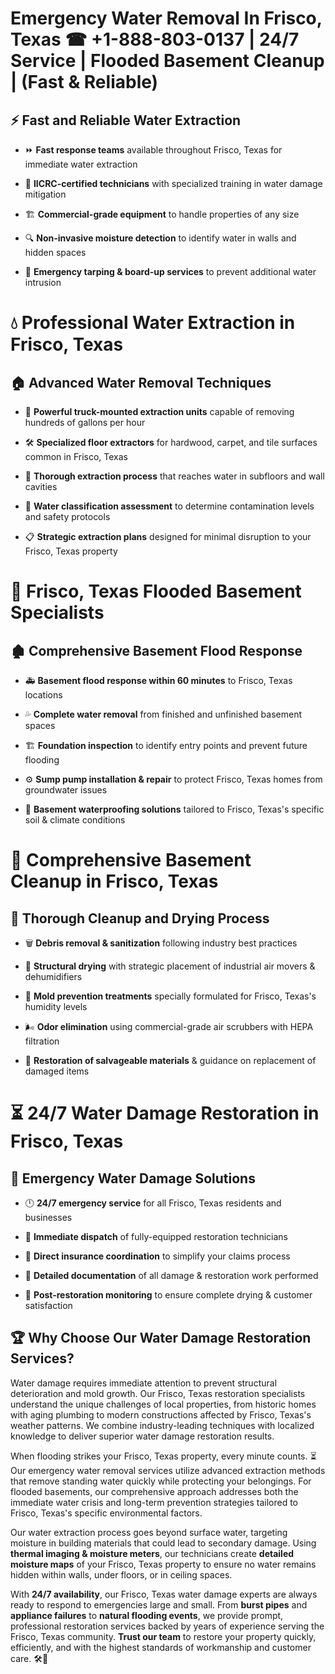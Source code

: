 # Emergency Water Removal In Frisco, Texas ☎ +1-888-803-0137  | 24/7 Service | Flooded Basement Cleanup | (Fast & Reliable)  

## ⚡ Fast and Reliable Water Extraction  
- ⏩ **Fast response teams** available throughout Frisco, Texas for immediate water extraction  
- 🏅 **IICRC-certified technicians** with specialized training in water damage mitigation  
- 🏗️ **Commercial-grade equipment** to handle properties of any size  
- 🔍 **Non-invasive moisture detection** to identify water in walls and hidden spaces  
- 🛑 **Emergency tarping & board-up services** to prevent additional water intrusion  

# 💧 Professional Water Extraction in Frisco, Texas  

## 🏠 Advanced Water Removal Techniques  
- 🚛 **Powerful truck-mounted extraction units** capable of removing hundreds of gallons per hour  
- 🛠️ **Specialized floor extractors** for hardwood, carpet, and tile surfaces common in Frisco, Texas  
- 📏 **Thorough extraction process** that reaches water in subfloors and wall cavities  
- 🧪 **Water classification assessment** to determine contamination levels and safety protocols  
- 📋 **Strategic extraction plans** designed for minimal disruption to your Frisco, Texas property  

# 🌊 Frisco, Texas Flooded Basement Specialists  

## 🏚️ Comprehensive Basement Flood Response  
- 🚑 **Basement flood response within 60 minutes** to Frisco, Texas locations  
- 💦 **Complete water removal** from finished and unfinished basement spaces  
- 🏗️ **Foundation inspection** to identify entry points and prevent future flooding  
- ⚙️ **Sump pump installation & repair** to protect Frisco, Texas homes from groundwater issues  
- 🌱 **Basement waterproofing solutions** tailored to Frisco, Texas's specific soil & climate conditions  

# 🧹 Comprehensive Basement Cleanup in Frisco, Texas  

## 🔄 Thorough Cleanup and Drying Process  
- 🗑️ **Debris removal & sanitization** following industry best practices  
- 💨 **Structural drying** with strategic placement of industrial air movers & dehumidifiers  
- 🦠 **Mold prevention treatments** specially formulated for Frisco, Texas's humidity levels  
- 🌬️ **Odor elimination** using commercial-grade air scrubbers with HEPA filtration  
- 🔧 **Restoration of salvageable materials** & guidance on replacement of damaged items  

# ⏳ 24/7 Water Damage Restoration in Frisco, Texas  

## 🚀 Emergency Water Damage Solutions  
- 🕛 **24/7 emergency service** for all Frisco, Texas residents and businesses  
- 🚒 **Immediate dispatch** of fully-equipped restoration technicians  
- 🏦 **Direct insurance coordination** to simplify your claims process  
- 📜 **Detailed documentation** of all damage & restoration work performed  
- 🔎 **Post-restoration monitoring** to ensure complete drying & customer satisfaction  

## 🏆 Why Choose Our Water Damage Restoration Services?  
Water damage requires immediate attention to prevent structural deterioration and mold growth. Our Frisco, Texas restoration specialists understand the unique challenges of local properties, from historic homes with aging plumbing to modern constructions affected by Frisco, Texas's weather patterns. We combine industry-leading techniques with localized knowledge to deliver superior water damage restoration results.  

When flooding strikes your Frisco, Texas property, every minute counts. ⏳ Our emergency water removal services utilize advanced extraction methods that remove standing water quickly while protecting your belongings. For flooded basements, our comprehensive approach addresses both the immediate water crisis and long-term prevention strategies tailored to Frisco, Texas's specific environmental factors.  

Our water extraction process goes beyond surface water, targeting moisture in building materials that could lead to secondary damage. Using **thermal imaging & moisture meters**, our technicians create **detailed moisture maps** of your Frisco, Texas property to ensure no water remains hidden within walls, under floors, or in ceiling spaces.  

With **24/7 availability**, our Frisco, Texas water damage experts are always ready to respond to emergencies large and small. From **burst pipes** and **appliance failures** to **natural flooding events**, we provide prompt, professional restoration services backed by years of experience serving the Frisco, Texas community. **Trust our team** to restore your property quickly, efficiently, and with the highest standards of workmanship and customer care. 🛠️💪  

